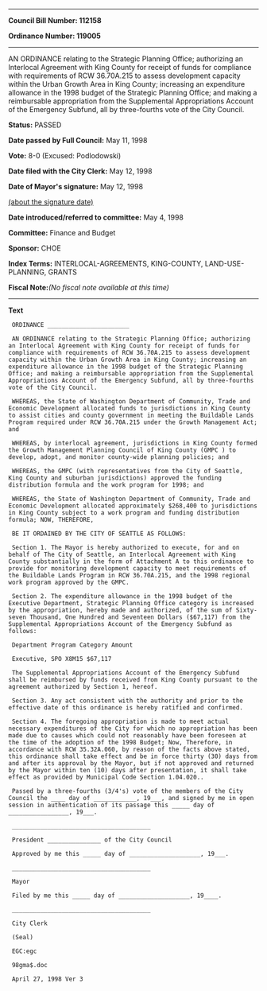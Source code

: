 

********

**Council Bill Number: 112158**
   
**Ordinance Number: 119005**
********

 AN ORDINANCE relating to the Strategic Planning Office; authorizing an Interlocal Agreement with King County for receipt of funds for compliance with requirements of RCW 36.70A.215 to assess development capacity within the Urban Growth Area in King County; increasing an expenditure allowance in the 1998 budget of the Strategic Planning Office; and making a reimbursable appropriation from the Supplemental Appropriations Account of the Emergency Subfund, all by three-fourths vote of the City Council.

**Status:** PASSED
   
**Date passed by Full Council:** May 11, 1998
   
**Vote:** 8-0 (Excused: Podlodowski)
   
**Date filed with the City Clerk:** May 12, 1998
   
**Date of Mayor's signature:** May 12, 1998
   
[(about the signature date)](/~public/approvaldate.htm)
   
   
   
**Date introduced/referred to committee:** May 4, 1998
   
**Committee:** Finance and Budget
   
**Sponsor:** CHOE
   
   
**Index Terms:** INTERLOCAL-AGREEMENTS, KING-COUNTY, LAND-USE-PLANNING, GRANTS

**Fiscal Note:**_(No fiscal note available at this time)_

********

**Text**
   
```
 ORDINANCE _______________________

 AN ORDINANCE relating to the Strategic Planning Office; authorizing an Interlocal Agreement with King County for receipt of funds for compliance with requirements of RCW 36.70A.215 to assess development capacity within the Urban Growth Area in King County; increasing an expenditure allowance in the 1998 budget of the Strategic Planning Office; and making a reimbursable appropriation from the Supplemental Appropriations Account of the Emergency Subfund, all by three-fourths vote of the City Council.

 WHEREAS, the State of Washington Department of Community, Trade and Economic Development allocated funds to jurisdictions in King County to assist cities and county government in meeting the Buildable Lands Program required under RCW 36.70A.215 under the Growth Management Act; and

 WHEREAS, by interlocal agreement, jurisdictions in King County formed the Growth Management Planning Council of King County (GMPC ) to develop, adopt, and monitor county-wide planning policies; and

 WHEREAS, the GMPC (with representatives from the City of Seattle, King County and suburban jurisdictions) approved the funding distribution formula and the work program for 1998; and

 WHEREAS, the State of Washington Department of Community, Trade and Economic Development allocated approximately $268,400 to jurisdictions in King County subject to a work program and funding distribution formula; NOW, THEREFORE,

 BE IT ORDAINED BY THE CITY OF SEATTLE AS FOLLOWS:

 Section 1. The Mayor is hereby authorized to execute, for and on behalf of The City of Seattle, an Interlocal Agreement with King County substantially in the form of Attachment A to this ordinance to provide for monitoring development capacity to meet requirements of the Buildable Lands Program in RCW 36.70A.215, and the 1998 regional work program approved by the GMPC.

 Section 2. The expenditure allowance in the 1998 budget of the Executive Department, Strategic Planning Office category is increased by the appropriation, hereby made and authorized, of the sum of Sixty- seven Thousand, One Hundred and Seventeen Dollars ($67,117) from the Supplemental Appropriations Account of the Emergency Subfund as follows:

 Department Program Category Amount

 Executive, SPO X8M15 $67,117

 The Supplemental Appropriations Account of the Emergency Subfund shall be reimbursed by funds received from King County pursuant to the agreement authorized by Section 1, hereof.

 Section 3. Any act consistent with the authority and prior to the effective date of this ordinance is hereby ratified and confirmed.

 Section 4. The foregoing appropriation is made to meet actual necessary expenditures of the City for which no appropriation has been made due to causes which could not reasonably have been foreseen at the time of the adoption of the 1998 Budget; Now, Therefore, in accordance with RCW 35.32A.060, by reason of the facts above stated, this ordinance shall take effect and be in force thirty (30) days from and after its approval by the Mayor, but if not approved and returned by the Mayor within ten (10) days after presentation, it shall take effect as provided by Municipal Code Section 1.04.020..

 Passed by a three-fourths (3/4's) vote of the members of the City Council the ____ day of ____________, 19___, and signed by me in open session in authentication of its passage this _____ day of _________________, 19___.

 _______________________________________

 President _______________ of the City Council

 Approved by me this _____ day of ____________________, 19___.

 _______________________________________

 Mayor

 Filed by me this _____ day of ____________________, 19____.

 _______________________________________

 City Clerk

 (Seal)

 EGC:egc

 98gma$.doc

 April 27, 1998 Ver 3

```
